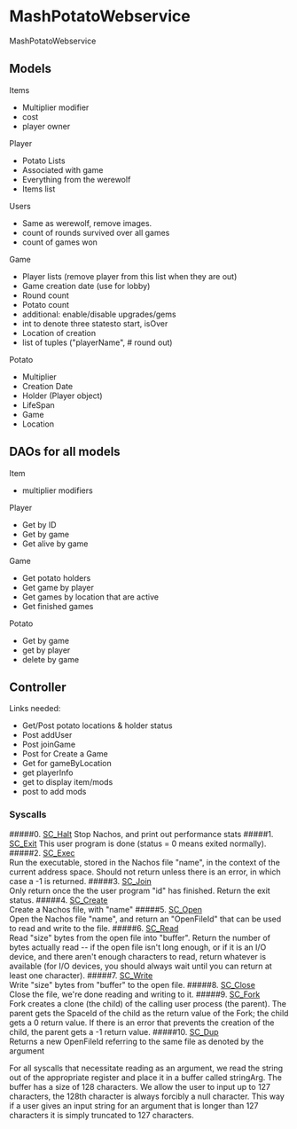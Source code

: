 MashPotatoWebservice
========
MashPotatoWebservice

Models
------
Items
  - Multiplier modifier
  - cost
  - player owner

Player
  - Potato Lists
  - Associated with game
  - Everything from the werewolf
  - Items list

Users
  - Same as werewolf, remove images.
  - count of rounds survived over all games
  - count of games won

Game
  - Player lists (remove player from this list when they are out)
  - Game creation date (use for lobby)
  - Round count
  - Potato count
  - additional: enable/disable upgrades/gems
  - int to denote three statesto start, isOver
  - Location of creation
  - list of tuples ("playerName", # round out)

Potato
  - Multiplier
  - Creation Date
  - Holder (Player object)
  - LifeSpan
  - Game
  - Location

DAOs for all models
-------------------
Item
  - multiplier modifiers

Player
  - Get by ID
  - Get by game
  - Get alive by game

Game
  - Get potato holders
  - Get game by player
  - Get games by location that are active
  - Get finished games

Potato
  - Get by game
  - get by player
  - delete by game


Controller
----------
Links needed:
  - Get/Post potato locations & holder status
  - Post addUser
  - Post joinGame
  - Post for Create a Game
  - Get for gameByLocation
  - get playerInfo
  - get to display item/mods
  - post to add mods
  


### Syscalls
#####0. [SC\_Halt](#sc_halt) 
Stop Nachos, and print out performance stats
#####1. [SC\_Exit](#sc_exit) 
This user program is done (status = 0 means exited normally).
#####2. [SC\_Exec](#sc_exec)  
Run the executable, stored in the Nachos file "name", in the context of the current address space. Should not return unless there is an error, in which case a -1 is returned.
#####3. [SC\_Join](#sc_join)  
Only return once the the user program "id" has finished.  Return the exit status.
#####4. [SC\_Create](#sc_create)  
Create a Nachos file, with "name" 
#####5. [SC\_Open](#sc_open)  
Open the Nachos file "name", and return an "OpenFileId" that can be used to read and write to the file.
#####6. [SC\_Read](#sc_read)  
Read "size" bytes from the open file into "buffer".  Return the number of bytes actually read -- if the open file isn't long enough, or if it is an I/O device, and there aren't enough characters to read, return whatever is available (for I/O devices, you should always wait until you can return at least one character).
#####7. [SC\_Write](#sc_write)  
Write "size" bytes from "buffer" to the open file.
#####8. [SC\_Close](#sc_close)  
Close the file, we're done reading and writing to it.
#####9. [SC\_Fork](#sc_fork)  
Fork creates a clone (the child) of the calling user process (the parent). The parent gets the SpaceId of the child as the return value of the Fork; the child gets a 0 return value. If there is an error that prevents the creation of the child, the parent gets a -1 return value.
#####10. [SC\_Dup](#sc_dup)  
Returns a new OpenFileId referring to the same file as denoted by the argument


For all syscalls that necessitate reading as an argument, we read the string out of the appropriate register and place it in a buffer called stringArg.  The buffer has a size of 128 characters.  We allow the user to input up to 127 characters, the 128th character is always forcibly a null character.  This way if a user gives an input string for an argument that is longer than 127 characters it is simply truncated to 127 characters.

